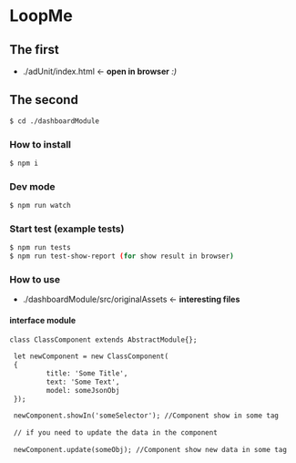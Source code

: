 # LoopMe

## The first

- ./adUnit/index.html <- **open in browser** *:)* 

## The second

``` bash
$ cd ./dashboardModule
```

### How to install
``` bash
$ npm i

```

### Dev mode

``` bash
$ npm run watch

```


### Start test (example tests)
``` bash
$ npm run tests
$ npm run test-show-report (for show result in browser)

```

### How to use
- ./dashboardModule/src/originalAssets <- **interesting files**

#### interface module
``` html
class ClassComponent extends AbstractModule{};
 
 let newComponent = new ClassComponent(
 {
         title: 'Some Title',
         text: 'Some Text',
         model: someJsonObj
 });
 
 newComponent.showIn('someSelector'); //Component show in some tag
 
 // if you need to update the data in the component
 
 newComponent.update(someObj); //Component show new data in some tag
 
 
```


